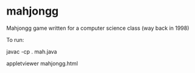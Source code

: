 # mahjongg
Mahjongg game written for a computer science class (way back in 1998)

To run:

javac -cp . mah.java

appletviewer mahjongg.html
